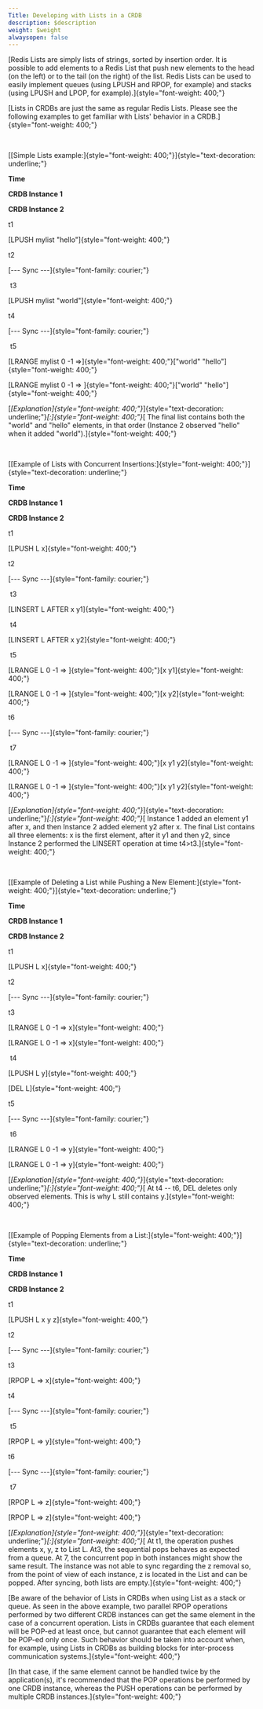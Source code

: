 ```yaml
---
Title: Developing with Lists in a CRDB
description: $description
weight: $weight
alwaysopen: false
---
```

[Redis Lists are simply lists of strings, sorted by insertion order. It
is possible to add elements to a Redis List that push new elements to
the head (on the left) or to the tail (on the right) of the list. Redis
Lists can be used to easily implement queues (using LPUSH and RPOP, for
example) and stacks (using LPUSH and LPOP, for
example).]{style="font-weight: 400;"}

[Lists in CRDBs are just the same as regular Redis Lists. Please see the
following examples to get familiar with Lists' behavior in a
CRDB.]{style="font-weight: 400;"}

 

[[Simple Lists
example:]{style="font-weight: 400;"}]{style="text-decoration: underline;"}

**Time**

**CRDB Instance 1**

**CRDB Instance 2**

t1

[LPUSH mylist "hello"]{style="font-weight: 400;"}

t2

[--- Sync ---]{style="font-family: courier;"}

 t3

[LPUSH mylist "world"]{style="font-weight: 400;"}

t4

[--- Sync ---]{style="font-family: courier;"}

 t5

[LRANGE mylist 0 -1 =\>]{style="font-weight: 400;"}["world"
"hello"]{style="font-weight: 400;"}

[LRANGE mylist 0 -1 =\> ]{style="font-weight: 400;"}["world"
"hello"]{style="font-weight: 400;"}

[*[Explanation]{style="font-weight: 400;"}*]{style="text-decoration: underline;"}*[:]{style="font-weight: 400;"}*[
The final list contains both the "world" and "hello" elements, in that
order (Instance 2 observed "hello" when it added
"world").]{style="font-weight: 400;"}

 

[[Example of Lists with Concurrent
Insertions:]{style="font-weight: 400;"}]{style="text-decoration: underline;"}

**Time**

**CRDB Instance 1**

**CRDB Instance 2**

t1

[LPUSH L x]{style="font-weight: 400;"}

t2

[--- Sync ---]{style="font-family: courier;"}

 t3

[LINSERT L AFTER x y1]{style="font-weight: 400;"}

 t4

[LINSERT L AFTER x y2]{style="font-weight: 400;"}

 t5

[LRANGE L 0 -1 =\> ]{style="font-weight: 400;"}[x
y1]{style="font-weight: 400;"}

[LRANGE L 0 -1 =\> ]{style="font-weight: 400;"}[x
y2]{style="font-weight: 400;"}

t6

[--- Sync ---]{style="font-family: courier;"}

 t7

[LRANGE L 0 -1 =\> ]{style="font-weight: 400;"}[x y1
y2]{style="font-weight: 400;"}

[LRANGE L 0 -1 =\> ]{style="font-weight: 400;"}[x y1
y2]{style="font-weight: 400;"}

[*[Explanation]{style="font-weight: 400;"}*]{style="text-decoration: underline;"}*[:]{style="font-weight: 400;"}*[
Instance 1 added an element y1 after x, and then Instance 2 added
element y2 after x. The final List contains all three elements: x is the
first element, after it y1 and then y2, since Instance 2 performed the
LINSERT operation at time t4\>t3.]{style="font-weight: 400;"}

 

[[Example of Deleting a List while Pushing a New
Element:]{style="font-weight: 400;"}]{style="text-decoration: underline;"}

**Time**

**CRDB Instance 1**

**CRDB Instance 2**

t1

[LPUSH L x]{style="font-weight: 400;"}

t2

[--- Sync ---]{style="font-family: courier;"}

t3

[LRANGE L 0 -1 =\> x]{style="font-weight: 400;"}

[LRANGE L 0 -1 =\> x]{style="font-weight: 400;"}

 t4

[LPUSH L y]{style="font-weight: 400;"}

[DEL L]{style="font-weight: 400;"}

t5

[--- Sync ---]{style="font-family: courier;"}

 t6

[LRANGE L 0 -1 =\> y]{style="font-weight: 400;"}

[LRANGE L 0 -1 =\> y]{style="font-weight: 400;"}

[*[Explanation]{style="font-weight: 400;"}*]{style="text-decoration: underline;"}*[:]{style="font-weight: 400;"}*[
At t4 -- t6, DEL deletes only observed elements. This is why L still
contains y.]{style="font-weight: 400;"}

 

[[Example of Popping Elements from a
List:]{style="font-weight: 400;"}]{style="text-decoration: underline;"}

**Time**

**CRDB Instance 1**

**CRDB Instance 2**

t1

[LPUSH L x y z]{style="font-weight: 400;"}

t2

[--- Sync ---]{style="font-family: courier;"}

t3

[RPOP L =\> x]{style="font-weight: 400;"}

t4

[--- Sync ---]{style="font-family: courier;"}

 t5

[RPOP L =\> y]{style="font-weight: 400;"}

t6

[--- Sync ---]{style="font-family: courier;"}

 t7

[RPOP L =\> z]{style="font-weight: 400;"}

[RPOP L =\> z]{style="font-weight: 400;"}

[*[Explanation]{style="font-weight: 400;"}*]{style="text-decoration: underline;"}*[:]{style="font-weight: 400;"}*[
At t1, the operation pushes elements x, y, z to List L. At3, the
sequential pops behaves as expected from a queue. At 7, the concurrent
pop in both instances might show the same result. The instance was not
able to sync regarding the z removal so, from the point of view of each
instance, z is located in the List and can be popped. After syncing,
both lists are empty.]{style="font-weight: 400;"}

[Be aware of the behavior of Lists in CRDBs when using List as a stack
or queue. As seen in the above example, two parallel RPOP operations
performed by two different CRDB instances can get the same element in
the case of a concurrent operation. Lists in CRDBs guarantee that each
element will be POP-ed at least once, but cannot guarantee that each
element will be POP-ed only once. Such behavior should be taken into
account when, for example, using Lists in CRDBs as building blocks for
inter-process communication systems.]{style="font-weight: 400;"}

[In that case, if the same element cannot be handled twice by the
application(s), it's recommended that the POP operations be performed by
one CRDB instance, whereas the PUSH operations can be performed by
multiple CRDB instances.]{style="font-weight: 400;"}
